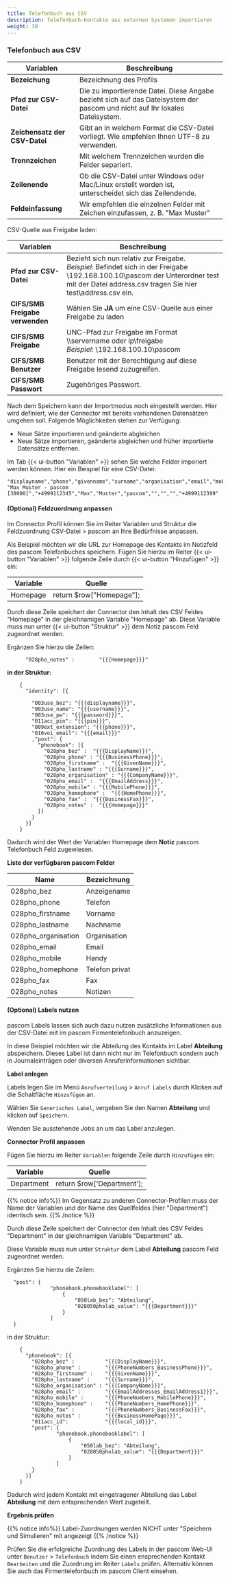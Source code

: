 ```yaml
---
title: Telefonbuch aus CSV
description: Telefonbuch-Kontakte aus externen Systemen importieren
weight: 30
---
```


### Telefonbuch aus CSV

|Variablen|Beschreibung|
|---|---|
|**Bezeichung**|Bezeichnung des Profils|
|**Pfad zur CSV-Datei**|Die zu importierende Datei. Diese Angabe bezieht sich auf das Dateisystem der pascom und nicht auf Ihr lokales Dateisystem.|
|**Zeichensatz der CSV-Datei**|Gibt an in welchem Format die CSV-Datei vorliegt. Wie empfehlen Ihnen UTF-8 zu verwenden.|
|**Trennzeichen**|Mit welchem Trennzeichen wurden die Felder separiert.|
|**Zeilenende**|Ob die CSV-Datei unter Windows oder Mac/Linux erstellt worden ist, unterscheidet sich das Zeilendende.|
|**Feldeinfassung**|Wir empfehlen die einzelnen Felder mit Zeichen einzufassen, z. B. "Max Muster"|

CSV-Quelle aus Freigabe laden:

|Variablen|Beschreibung|
|---|---|
|**Pfad zur CSV-Datei**|Bezieht sich nun relativ zur Freigabe.<br>*Beispiel*: Befindet sich in der Freigabe \\192.168.100.10\pascom der Unterordner test mit der Datei address.csv tragen Sie hier test\address.csv ein.|
|**CIFS/SMB Freigabe verwenden**|Wählen Sie **JA** um eine CSV-Quelle aus einer Freigabe zu laden|
|**CIFS/SMB Freigabe**|UNC-Pfad zur Freigabe im Format \\\servername oder ip\freigabe<br>*Beispiel*: \\192.168.100.10\pascom|
|**CIFS/SMB Benutzer**|Benutzer mit der Berechtigung auf diese Freigabe lesend zuzugreifen.|
|**CIFS/SMB Passwort**|Zugehöriges Passwort.|

Nach dem Speichern kann der Importmodus noch eingestellt werden. Hier wird definiert, wie der Connector mit bereits vorhandenen Datensätzen umgehen soll. Folgende Möglichkeiten stehen zur Verfügung:

* Neue Sätze importieren und geänderte abgleichen
* Neue Sätze importieren, geänderte abgleichen und früher importierte Datensätze entfernen.

Im Tab {{< ui-button "Variablen" >}} sehen Sie welche Felder imporiert werden können. Hier ein Beispiel für eine CSV-Datei:

    "displayname","phone","givenname","surname","organisation","email","mobile","homephone","fax"
    "Max Muster - pascom [30000]","+4999112345","Max","Muster","pascom","","","","+4999112399"

#### (Optional) Feldzuordnung anpassen

Im Connector Profil können Sie im Reiter Variablen und Struktur die Feldzuordnung CSV-Datei > pascom an Ihre Bedürfnisse anpassen.

Als Beispiel möchten wir die URL zur Homepage des Kontakts im Notizfeld des pascom Telefonbuches speichern.
Fügen Sie hierzu im Reiter {{< ui-button "Variablen" >}} folgende Zeile durch {{< ui-button "Hinzufügen" >}} ein:

|Variable|Quelle|
|----|----|
|Homepage|return $row["Homepage"];|

Durch diese Zeile speichert der Connector den Inhalt des CSV Feldes "Homepage" in der gleichnamigen Variable "Homepage" ab.
Diese Variable muss nun unter {{< ui-button "Struktur" >}} dem Notiz pascom Feld zugeordnet werden.

Ergänzen Sie hierzu die Zeilen:

          "028pho_notes" :        "{{{Homepage}}}"

**in der Struktur:**

        {
          "identity": [{

            "003use_bez": "{{{displayname}}}",
            "003use_name": "{{{username}}}",
            "003use_pw": "{{{password}}}",
            "011acc_pin": "{{{pin}}}",
            "009ext_extension": "{{{phone}}}",
            "016voi_email": "{{{email}}}"          
            ,"post": {
              "phonebook": [{
                "028pho_bez" :  "{{{DisplayName}}}",
                "028pho_phone" : "{{{BusinessPhone}}}",
                "028pho_firstname" :  "{{{GivenName}}}",
                "028pho_lastname" : "{{{Surname}}}",
                "028pho_organisation" : "{{{CompanyName}}}",
                "028pho_email" :  "{{{EmailAddress}}}",
                "028pho_mobile" : "{{{MobilePhone}}}",
                "028pho_homephone" :  "{{{HomePhone}}}",
                "028pho_fax" :  "{{{BusinessFax}}}",
                "028pho_notes" :  "{{{Homepage}}}"
              }]
            }
          }]
        }


Dadurch wird der Wert der Variablen Homepage dem **Notiz** pascom Telefonbuch Feld zugewiesen.

**Liste der verfügbaren pascom Felder**

|Name|Bezeichnung|
|---|---|
|028pho_bez|Anzeigename|
|028pho_phone|Telefon|
|028pho_firstname|Vorname|
|028pho_lastname|Nachname|
|028pho_organisation|Organisation|
|028pho_email|Email|
|028pho_mobile|Handy|
|028pho_homephone|Telefon privat|
|028pho_fax|Fax|
|028pho_notes|Notizen|

#### (Optional) Labels nutzen

pascom Labels lassen sich auch dazu nutzen zusätzliche Informationen aus der CSV-Datei mit im pascom Firmentelefonbuch anzuzeigen.

In diese Beispiel möchten wir die Abteilung des Kontakts im Label **Abteilung** abspeichern. Dieses Label ist dann nicht nur im Telefonbuch sondern auch in Journaleinträgen oder diversen Anruferinformationen sichtbar.

**Label anlegen**

Labels legen Sie im Menü `Anrufverteilung` > `Anruf Labels` durch Klicken auf die Schaltfläche `Hinzufügen` an.

Wählen Sie `Generisches Label`, vergeben Sie den Namen **Abteilung** und klicken auf `Speichern`.

Wenden Sie ausstehende Jobs an um das Label anzulegen.

**Connector Profil anpassen**

Fügen Sie hierzu im Reiter `Variablen` folgende Zeile durch `Hinzufügen` ein:

|Variable|Quelle|
|---|---|
|Department|return $row['Department'];|

{{% notice info%}}
Im Gegensatz zu anderen Connector-Profilen muss der Name der Variablen und der Name des Quellfeldes (hier "Department") identisch sein.
{{% /notice  %}}

Durch diese Zeile speichert der Connector den Inhalt des CSV Feldes "Department" in der gleichnamigen Variable "Department" ab.

Diese Variable muss nun unter `Struktur` dem Label **Abteilung** pascom Feld zugeordnet werden.

Ergänzen Sie hierzu die Zeilen:

      "post": {
                  "phonebook.phonebooklabel": [
                      {
                          "050lab_bez": "Abteilung",
                          "028050pholab_value": "{{{Department}}}"
                      }
                  ]
      }

in der Struktur:

        {
          "phonebook": [{
            "028pho_bez" :          "{{{DisplayName}}}",
            "028pho_phone" :        "{{{PhoneNumbers_BusinessPhone}}}",
            "028pho_firstname" :    "{{{GivenName}}}",
            "028pho_lastname" :     "{{{Surname}}}",
            "028pho_organisation" : "{{{CompanyName}}}",
            "028pho_email" :        "{{{EmailAddresses_EmailAddress1}}}",
            "028pho_mobile" :       "{{{PhoneNumbers_MobilePhone}}}",
            "028pho_homephone" :    "{{{PhoneNumbers_HomePhone}}}",
            "028pho_fax" :          "{{{PhoneNumbers_BusinessFax}}}",
            "028pho_notes" :        "{{{BusinessHomePage}}}",
            "011acc_id":            "{{{local_id}}}",
            "post": {
                    "phonebook.phonebooklabel": [
                        {
                            "050lab_bez": "Abteilung",
                            "028050pholab_value": "{{{Department}}}"
                        }
                    ]
            }
          }]
        }

Dadurch wird jedem Kontakt mit eingetragener Abteilung das Label **Abteilung** mit dem entsprechenden Wert zugeteilt.

**Ergebnis prüfen**

{{% notice info%}}
Label-Zuordnungen werden NICHT unter "Speichern und Simulieren" mit angezeigt
{{% /notice  %}}

Prüfen Sie die erfolgreiche Zuordnung des Labels in der pascom Web-UI unter `Benutzer` > `Telefonbuch` indem Sie einen ensprechenden Kontakt `Bearbeiten` und die Zuordnung im Reiter `Labels` prüfen. Alternativ können Sie auch das Firmentelefonbuch im pascom Client einsehen.
